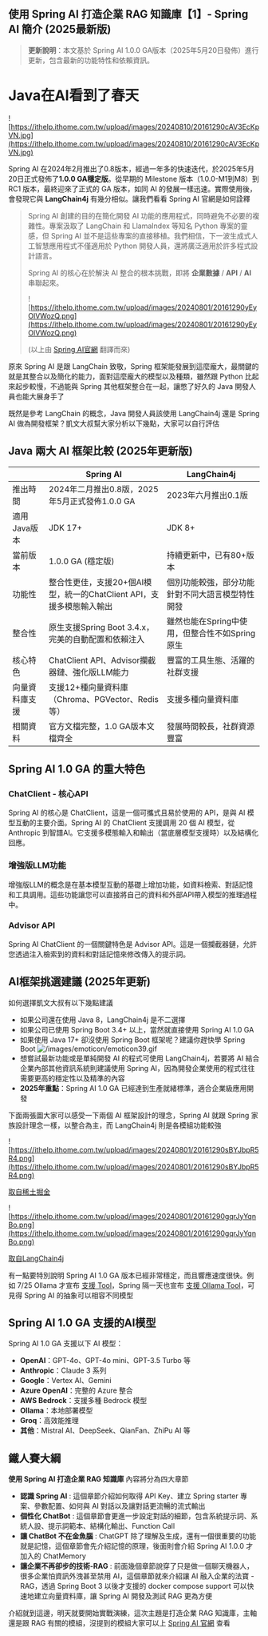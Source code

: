 ## 使用 Spring AI 打造企業 RAG 知識庫【1】- Spring AI 簡介 (2025最新版)

> **更新說明**：本文基於 Spring AI 1.0.0 GA版本（2025年5月20日發佈）進行更新，包含最新的功能特性和依賴資訊。

# Java在AI看到了春天

![https://ithelp.ithome.com.tw/upload/images/20240810/20161290cAV3EcKpVN.jpg](https://ithelp.ithome.com.tw/upload/images/20240810/20161290cAV3EcKpVN.jpg)

Spring AI 在2024年2月推出了0.8版本，經過一年多的快速迭代，於2025年5月20日正式發佈了**1.0.0 GA穩定版**。從早期的 Milestone 版本（1.0.0-M1到M8）到 RC1 版本，最終迎來了正式的 GA 版本，如同 AI 的發展一樣迅速。實際使用後，會發現它與 **LangChain4j** 有幾分相似。讓我們看看 Spring AI 官網是如何詮釋

> Spring AI 創建的目的在簡化開發 AI 功能的應用程式，同時避免不必要的複雜性。專案汲取了 LangChain 和 LlamaIndex 等知名 Python 專案的靈感，但 Spring AI 並不是這些專案的直接移植。我們相信，下一波生成式人工智慧應用程式不僅適用於 Python 開發人員，還將廣泛適用於許多程式設計語言。
>
> Spring AI 的核心在於解決 AI 整合的根本挑戰，即將 **企業數據** / **API** / **AI** 串聯起來。
>
> ![https://ithelp.ithome.com.tw/upload/images/20240801/20161290yEyOlVWozQ.png](https://ithelp.ithome.com.tw/upload/images/20240801/20161290yEyOlVWozQ.png)
>
> (以上由 [Spring AI官網](https://docs.spring.io/spring-ai/reference/index.html) 翻譯而來)

原來 Spring AI 是跟 LangChain 致敬，Spring 框架能發展到這麼龐大，最關鍵的就是其整合以及簡化的能力，面對這麼龐大的模型以及種類，雖然跟 Python 比起來起步較慢，不過能與 Spring 其他框架整合在一起，讓憋了好久的 Java 開發人員也能大展身手了

既然是參考 LangChain 的概念，Java 開發人員該使用 LangChain4j 還是 Spring AI 做為開發框架？凱文大叔幫大家分析以下幾點，大家可以自行評估

## Java 兩大 AI 框架比較 (2025年更新版)

|  | Spring AI | LangChain4j |
| --- | --- | --- |
| 推出時間 | 2024年二月推出0.8版，2025年5月正式發佈1.0.0 GA | 2023年六月推出0.1版 |
| 適用Java版本 | JDK 17+ | JDK 8+ |
| 當前版本 | 1.0.0 GA (穩定版) | 持續更新中，已有80+版本 |
| 功能性 | 整合性更佳，支援20+個AI模型，統一的ChatClient API，支援多模態輸入輸出 | 個別功能較強，部分功能針對不同大語言模型特性開發 |
| 整合性 | 原生支援Spring Boot 3.4.x，完美的自動配置和依賴注入 | 雖然也能在Spring中使用，但整合性不如Spring原生 |
| 核心特色 | ChatClient API、Advisor攔截器鏈、強化版LLM能力 | 豐富的工具生態、活躍的社群支援 |
| 向量資料庫支援 | 支援12+種向量資料庫（Chroma、PGVector、Redis等） | 支援多種向量資料庫 |
| 相關資料 | 官方文檔完整，1.0 GA版本文檔齊全 | 發展時間較長，社群資源豐富 |

## Spring AI 1.0 GA 的重大特色

### ChatClient - 核心API
Spring AI 的核心是 ChatClient，這是一個可攜式且易於使用的 API，是與 AI 模型互動的主要介面。Spring AI 的 ChatClient 支援調用 20 個 AI 模型，從 Anthropic 到智譜AI。它支援多模態輸入和輸出（當底層模型支援時）以及結構化回應。

### 增強版LLM功能
增強版LLM的概念是在基本模型互動的基礎上增加功能，如資料檢索、對話記憶和工具調用。這些功能讓您可以直接將自己的資料和外部API帶入模型的推理過程中。

### Advisor API
Spring AI ChatClient 的一個關鍵特色是 Advisor API。這是一個攔截器鏈，允許您透過注入檢索到的資料和對話記憶來修改傳入的提示詞。

## AI框架挑選建議 (2025年更新)

如何選擇凱文大叔有以下幾點建議

- 如果公司還在使用 Java 8，LangChain4j 是不二選擇
- 如果公司已使用 Spring Boot 3.4+ 以上，當然就直接使用 Spring AI 1.0 GA
- 如果使用 Java 17+ 卻沒使用 Spring Boot 框架呢？建議你趕快學 Spring Boot ![/images/emoticon/emoticon39.gif](https://ithelp.ithome.com.tw/images/emoticon/emoticon39.gif)
- 想嘗試最新功能或是單純開發 AI 的程式可使用 LangChain4j，若要將 AI 結合企業內部其他資訊系統則建議使用 Spring AI，因為開發企業使用的程式往往需要更高的穩定性以及精準的內容
- **2025年重點**：Spring AI 1.0 GA 已經達到生產就緒標準，適合企業級應用開發

下面兩張圖大家可以感受一下兩個 AI 框架設計的理念，Spring AI 就跟 Spring 家族設計理念一樣，以整合為主，而 LangChain4j 則是各模組功能較強

![https://ithelp.ithome.com.tw/upload/images/20240801/20161290sBYJbpR5R4.png](https://ithelp.ithome.com.tw/upload/images/20240801/20161290sBYJbpR5R4.png)

[取自稀土掘金](https://juejin.cn/post/7375083022612086818)

![https://ithelp.ithome.com.tw/upload/images/20240801/20161290gqrJyYqnBo.png](https://ithelp.ithome.com.tw/upload/images/20240801/20161290gqrJyYqnBo.png)

[取自LangChain4j](https://docs.langchain4j.dev/intro)

有一點要特別說明 Spring AI 1.0 GA 版本已經非常穩定，而且響應速度很快。例如 7/25 Ollama 才宣布 [支援 Tool](https://ollama.com/blog/tool-support)，Spring 隔一天也宣布 [支援 Ollama Tool](https://spring.io/blog/2024/07/26/spring-ai-with-ollama-tool-support)，可見得 Spring AI 的抽象可以相容不同模型

## Spring AI 1.0 GA 支援的AI模型

Spring AI 1.0 GA 支援以下 AI 模型：
- **OpenAI**：GPT-4o、GPT-4o mini、GPT-3.5 Turbo 等
- **Anthropic**：Claude 3 系列
- **Google**：Vertex AI、Gemini
- **Azure OpenAI**：完整的 Azure 整合
- **AWS Bedrock**：支援多種 Bedrock 模型
- **Ollama**：本地部署模型
- **Groq**：高效能推理
- **其他**：Mistral AI、DeepSeek、QianFan、ZhiPu AI 等

## 鐵人賽大綱

**使用 Spring AI 打造企業 RAG 知識庫** 內容將分為四大章節

- **認識 Spring AI** : 這個章節介紹如何取得 API Key、建立 Spring starter 專案、參數配置、如何與 AI 對話以及讓對話更流暢的流式輸出
- **個性化 ChatBot** : 這個章節會更進一步設定對話的細節，包含系統提示詞、系統人設、提示詞範本、結構化輸出、Function Call
- **讓 ChatBot 不在金魚腦** : ChatGPT 除了理解及生成，還有一個很重要的功能就是記憶，這個章節會先介紹記憶的原理，後面則會介紹 Spring AI 1.0.0 才加入的 ChatMemory
- **讓企業不再卻步的技術-RAG** : 前面幾個章節說穿了只是做一個聊天機器人，很多企業怕資訊外洩甚至禁用 AI，這個章節就來介紹讓 AI 融入企業的法寶 - RAG，透過 Spring Boot 3 以後才支援的 docker compose support 可以快速地建立向量資料庫，讓 Spring AI 開發及測試 RAG 更為方便

介紹就到這邊，明天就要開始實戰演練，這次主題是打造企業 RAG 知識庫，主軸還是跟 RAG 有關的模組，沒提到的模組大家可以上 [Spring AI 官網](https://docs.spring.io/spring-ai/reference/index.html) 查看

